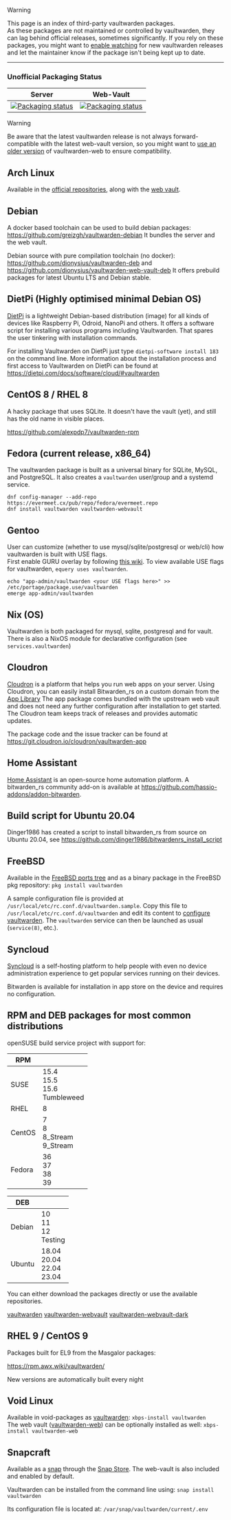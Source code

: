 > [!WARNING]
> This page is an index of third-party vaultwarden packages.  
> As these packages are not maintained or controlled by vaultwarden, they can lag behind official releases, sometimes significantly. If you rely on these packages, you might want to [enable watching](https://docs.github.com/en/github/managing-subscriptions-and-notifications-on-github/viewing-your-subscriptions#configuring-your-watch-settings-for-an-individual-repository) for new vaultwarden releases and let the maintainer know if the package isn't being kept up to date.

---

### Unofficial Packaging Status
| Server | Web-Vault |
|--------|-----------|
|[![Packaging status](https://repology.org/badge/vertical-allrepos/vaultwarden.svg)](https://repology.org/project/vaultwarden/versions)|[![Packaging status](https://repology.org/badge/vertical-allrepos/vaultwarden-web.svg)](https://repology.org/project/vaultwarden-web/versions)|

> [!WARNING] 
> Be aware that the latest vaultwarden release is not always forward-compatible with the latest web-vault version, so you might want to [use an older version](https://github.com/dani-garcia/bw_web_builds/releases) of vaultwarden-web to ensure compatibility.


## Arch Linux

Available in the [official repositories](https://archlinux.org/packages/extra/x86_64/vaultwarden/), along with the [web vault](https://archlinux.org/packages/extra/any/vaultwarden-web/).

## Debian

A docker based toolchain can be used to build debian packages: https://github.com/greizgh/vaultwarden-debian
It bundles the server and the web vault.

Debian source with pure compilation toolchain (no docker): https://github.com/dionysius/vaultwarden-deb and https://github.com/dionysius/vaultwarden-web-vault-deb
It offers prebuild packages for latest Ubuntu LTS and Debian stable.

## DietPi (Highly optimised minimal Debian OS)

[DietPi](https://dietpi.com/) is a lightweight Debian-based distribution (image) for all kinds of devices like Raspberry Pi, Odroid, NanoPi and others. It offers a software script for installing various programs including Vaultwarden. That spares the user tinkering with installation commands.

For installing Vaultwarden on DietPi just type `dietpi-software install 183` on the command line. More information about the installation process and first access to Vaultwarden on DietPi can be found at https://dietpi.com/docs/software/cloud/#vaultwarden

## CentOS 8 / RHEL 8

A hacky package that uses SQLite. It doesn't have the vault (yet), and still has the old name in visible places.

https://github.com/alexpdp7/vaultwarden-rpm

## Fedora (current release, x86_64)

The vaultwarden package is built as a universal binary for SQLite, MySQL, and PostgreSQL. It also creates a `vaultwarden` user/group and a systemd service.

```
dnf config-manager --add-repo https://evermeet.cx/pub/repo/fedora/evermeet.repo
dnf install vaultwarden vaultwarden-webvault
```

## Gentoo
User can customize (whether to use mysql/sqlite/postgresql or web/cli) how vaultwarden is built with USE flags.  
First enable GURU overlay by following [this wiki](https://wiki.gentoo.org/wiki/Project:GURU/Information_for_End_Users). To view available USE flags for vaultwarden, `equery uses vaultwarden`.

```
echo "app-admin/vaultwarden <your USE flags here>" >> /etc/portage/package.use/vaultwarden
emerge app-admin/vaultwarden
```

## Nix (OS)

Vaultwarden is both packaged for mysql, sqlite, postgresql and for vault. There is also a NixOS module for declarative configuration (see `services.vaultwarden`)

## Cloudron

[Cloudron](https://cloudron.io) is a platform that helps you run web apps on your server. 
Using Cloudron, you can easily install Bitwarden_rs on a custom domain from the [App Library](https://cloudron.io/store/com.github.bitwardenrs.html)
The app package comes bundled with the upstream web vault and does not need any further configuration after installation to get started. The Cloudron team keeps track of releases and provides automatic updates.

The package code and the issue tracker can be found at https://git.cloudron.io/cloudron/vaultwarden-app
 
## Home Assistant

[Home Assistant](https://www.home-assistant.io/) is an open-source home automation platform. A bitwarden_rs community add-on is available at https://github.com/hassio-addons/addon-bitwarden.

## Build script for Ubuntu 20.04

Dinger1986 has created a script to install bitwarden_rs from source on Ubuntu 20.04, see
https://github.com/dinger1986/bitwardenrs_install_script

## FreeBSD

Available in the [FreeBSD ports tree](https://www.freshports.org/security/vaultwarden/) and as a binary package in the FreeBSD pkg repository: `pkg install vaultwarden`

A sample configuration file is provided at `/usr/local/etc/rc.conf.d/vaultwarden.sample`. Copy this file to `/usr/local/etc/rc.conf.d/vaultwarden` and edit its content to [configure vaultwarden](https://github.com/dani-garcia/vaultwarden/wiki/Configuration-overview#configuration-options). The `vaultwarden` service can then be launched as usual (`service(8)`, etc.).

## Syncloud

[Syncloud](https://syncloud.org) is a self-hosting platform to help people with even no device administration experience to get popular services running on their devices.

Bitwarden is available for installation in app store on the device and requires no configuration.

## RPM and DEB packages for most common distributions

openSUSE build service project with support for:

| RPM    |                                    |
|--------|------------------------------------|
| SUSE   | 15.4<br>15.5<br>15.6<br>Tumbleweed |
| RHEL   | 8                                  |
| CentOS | 7<br>8<br>8_Stream<br>9_Stream     |
| Fedora | 36<br>37<br>38<br>39               |

| DEB    |                                    |
|--------|------------------------------------|
| Debian | 10<br>11<br>12<br>Testing          |
| Ubuntu | 18.04<br>20.04<br>22.04<br>23.04   |

You can either download the packages directly or use the available repositories.

[vaultwarden](https://build.opensuse.org/package/show/home:Masgalor:Vaultwarden/vaultwarden)
[vaultwarden-webvault](https://build.opensuse.org/package/show/home:Masgalor:Vaultwarden/vaultwarden-webvault)
[vaultwarden-webvault-dark](https://build.opensuse.org/package/show/home:Masgalor:Vaultwarden/vaultwarden-webvault-dark)

## RHEL 9 / CentOS 9

Packages built for EL9 from the Masgalor packages:

https://rpm.awx.wiki/vaultwarden/

New versions are automatically built every night

## Void Linux

Available in void-packages as [vaultwarden](https://github.com/void-linux/void-packages/tree/master/srcpkgs/vaultwarden): `xbps-install vaultwarden`  
The web vault ([vaultwarden-web](https://github.com/void-linux/void-packages/tree/master/srcpkgs/vaultwarden-web)) can be optionally installed as well: `xbps-install vaultwarden-web`

## Snapcraft

Available as a [snap](https://github.com/DownThePark/snapcraft-vaultwarden) through the [Snap Store](https://snapcraft.io/vaultwarden). The web-vault is also included and enabled by default.

Vaultwarden can be installed from the command line using: `snap install vaultwarden`

Its configuration file is located at: `/var/snap/vaultwarden/current/.env`